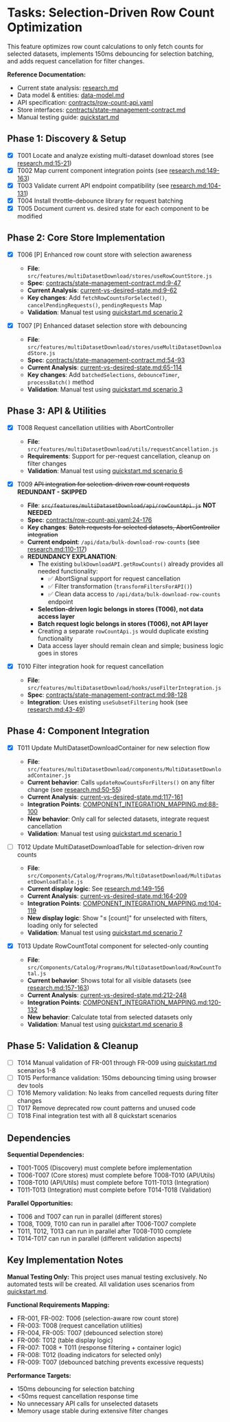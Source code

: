 # Tasks: Selection-Driven Row Count Optimization

This feature optimizes row count calculations to only fetch counts for selected datasets, implements 150ms debouncing for selection batching, and adds request cancellation for filter changes.

**Reference Documentation:**

- Current state analysis: [research.md](research.md)
- Data model & entities: [data-model.md](data-model.md)
- API specification: [contracts/row-count-api.yaml](contracts/row-count-api.yaml)
- Store interfaces: [contracts/state-management-contract.md](contracts/state-management-contract.md)
- Manual testing guide: [quickstart.md](quickstart.md)

## Phase 1: Discovery & Setup

- [x] T001 Locate and analyze existing multi-dataset download stores (see [research.md:15-21](research.md))
- [x] T002 Map current component integration points (see [research.md:149-163](research.md))
- [x] T003 Validate current API endpoint compatibility (see [research.md:104-131](research.md))
- [x] T004 Install throttle-debounce library for request batching
- [x] T005 Document current vs. desired state for each component to be modified

## Phase 2: Core Store Implementation

- [x] T006 [P] Enhanced row count store with selection awareness
  - **File**: `src/features/multiDatasetDownload/stores/useRowCountStore.js`
  - **Spec**: [contracts/state-management-contract.md:9-47](contracts/state-management-contract.md)
  - **Current Analysis**: [current-vs-desired-state.md:9-62](current-vs-desired-state.md)
  - **Key changes**: Add `fetchRowCountsForSelected()`, `cancelPendingRequests()`, `pendingRequests` Map
  - **Validation**: Manual test using [quickstart.md scenario 2](quickstart.md)

- [x] T007 [P] Enhanced dataset selection store with debouncing
  - **File**: `src/features/multiDatasetDownload/stores/useMultiDatasetDownloadStore.js`
  - **Spec**: [contracts/state-management-contract.md:54-93](contracts/state-management-contract.md)
  - **Current Analysis**: [current-vs-desired-state.md:65-114](current-vs-desired-state.md)
  - **Key changes**: Add `batchedSelections`, `debounceTimer`, `processBatch()` method
  - **Validation**: Manual test using [quickstart.md scenario 3](quickstart.md)

## Phase 3: API & Utilities

- [x] T008 Request cancellation utilities with AbortController
  - **File**: `src/features/multiDatasetDownload/utils/requestCancellation.js`
  - **Requirements**: Support for per-request cancellation, cleanup on filter changes
  - **Validation**: Manual test using [quickstart.md scenario 6](quickstart.md)

- [x] T009 ~~API integration for selection-driven row count requests~~ **REDUNDANT - SKIPPED**
  - **File**: ~~`src/features/multiDatasetDownload/api/rowCountApi.js`~~ **NOT NEEDED**
  - **Spec**: [contracts/row-count-api.yaml:24-176](contracts/row-count-api.yaml)
  - **Key changes**: ~~Batch requests for selected datasets, AbortController integration~~
  - **Current endpoint**: `/api/data/bulk-download-row-counts` (see [research.md:110-117](research.md))
  - **REDUNDANCY EXPLANATION**:
    - The existing `bulkDownloadAPI.getRowCounts()` already provides all needed functionality:
      - ✅ AbortSignal support for request cancellation
      - ✅ Filter transformation (`transformFiltersForAPI()`)
      - ✅ Clean data access to `/api/data/bulk-download-row-counts` endpoint
    - **Selection-driven logic belongs in stores (T006), not data access layer**
    - **Batch request logic belongs in stores (T006), not API layer**
    - Creating a separate `rowCountApi.js` would duplicate existing functionality
    - Data access layer should remain clean and simple; business logic goes in stores

- [x] T010 Filter integration hook for request cancellation
  - **File**: `src/features/multiDatasetDownload/hooks/useFilterIntegration.js`
  - **Spec**: [contracts/state-management-contract.md:98-128](contracts/state-management-contract.md)
  - **Integration**: Uses existing `useSubsetFiltering` hook (see [research.md:43-49](research.md))

## Phase 4: Component Integration

- [x] T011 Update MultiDatasetDownloadContainer for new selection flow
  - **File**: `src/features/multiDatasetDownload/components/MultiDatasetDownloadContainer.js`
  - **Current behavior**: Calls `updateRowCountsForFilters()` on any filter change (see [research.md:50-55](research.md))
  - **Current Analysis**: [current-vs-desired-state.md:117-161](current-vs-desired-state.md)
  - **Integration Points**: [COMPONENT_INTEGRATION_MAPPING.md:88-100](COMPONENT_INTEGRATION_MAPPING.md)
  - **New behavior**: Only call for selected datasets, integrate request cancellation
  - **Validation**: Manual test using [quickstart.md scenario 1](quickstart.md)

- [ ] T012 Update MultiDatasetDownloadTable for selection-driven row counts
  - **File**: `src/Components/Catalog/Programs/MultiDatasetDownload/MultiDatasetDownloadTable.js`
  - **Current display logic**: See [research.md:149-156](research.md)
  - **Current Analysis**: [current-vs-desired-state.md:164-209](current-vs-desired-state.md)
  - **Integration Points**: [COMPONENT_INTEGRATION_MAPPING.md:104-119](COMPONENT_INTEGRATION_MAPPING.md)
  - **New display logic**: Show "≤ [count]" for unselected with filters, loading only for selected
  - **Validation**: Manual test using [quickstart.md scenario 7](quickstart.md)

- [x] T013 Update RowCountTotal component for selected-only counting
  - **File**: `src/Components/Catalog/Programs/MultiDatasetDownload/RowCountTotal.js`
  - **Current behavior**: Shows total for all visible datasets (see [research.md:157-163](research.md))
  - **Current Analysis**: [current-vs-desired-state.md:212-248](current-vs-desired-state.md)
  - **Integration Points**: [COMPONENT_INTEGRATION_MAPPING.md:120-132](COMPONENT_INTEGRATION_MAPPING.md)
  - **New behavior**: Calculate total from selected datasets only
  - **Validation**: Manual test using [quickstart.md scenario 8](quickstart.md)

## Phase 5: Validation & Cleanup

- [ ] T014 Manual validation of FR-001 through FR-009 using [quickstart.md](quickstart.md) scenarios 1-8
- [ ] T015 Performance validation: 150ms debouncing timing using browser dev tools
- [ ] T016 Memory validation: No leaks from cancelled requests during filter changes
- [ ] T017 Remove deprecated row count patterns and unused code
- [ ] T018 Final integration test with all 8 quickstart scenarios

## Dependencies

**Sequential Dependencies:**

- T001-T005 (Discovery) must complete before implementation
- T006-T007 (Core stores) must complete before T008-T010 (API/Utils)
- T008-T010 (API/Utils) must complete before T011-T013 (Integration)
- T011-T013 (Integration) must complete before T014-T018 (Validation)

**Parallel Opportunities:**

- T006 and T007 can run in parallel (different stores)
- T008, T009, T010 can run in parallel after T006-T007 complete
- T011, T012, T013 can run in parallel after T008-T010 complete
- T014-T017 can run in parallel (different validation aspects)

## Key Implementation Notes

**Manual Testing Only:** This project uses manual testing exclusively. No automated tests will be created. All validation uses scenarios from [quickstart.md](quickstart.md).

**Functional Requirements Mapping:**

- FR-001, FR-002: T006 (selection-aware row count store)
- FR-003: T008 (request cancellation utilities)
- FR-004, FR-005: T007 (debounced selection store)
- FR-006: T012 (table display logic)
- FR-007: T008 + T011 (response filtering + container logic)
- FR-008: T012 (loading indicators for selected only)
- FR-009: T007 (debounced batching prevents excessive requests)

**Performance Targets:**

- 150ms debouncing for selection batching
- <50ms request cancellation response time
- No unnecessary API calls for unselected datasets
- Memory usage stable during extensive filter changes
